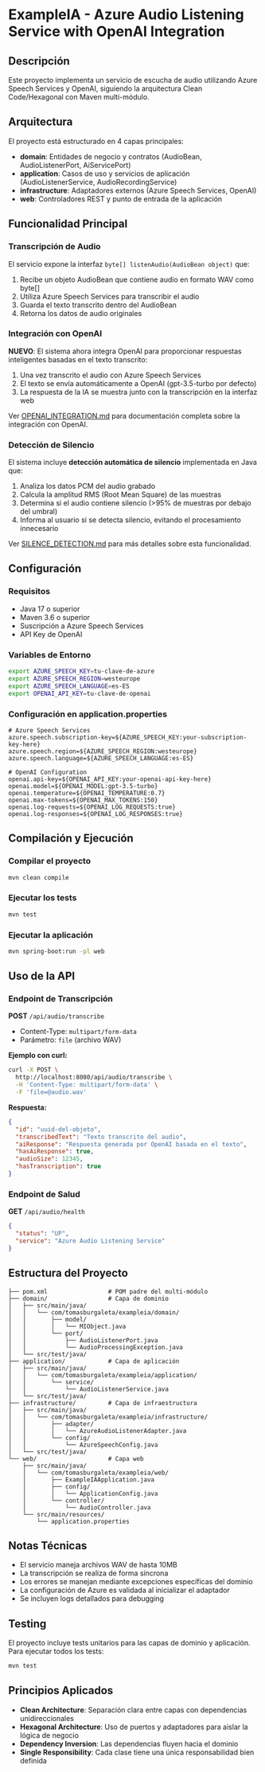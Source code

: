 
# ExampleIA - Azure Audio Listening Service with OpenAI Integration

## Descripción

Este proyecto implementa un servicio de escucha de audio utilizando Azure Speech Services y OpenAI, siguiendo la arquitectura Clean Code/Hexagonal con Maven multi-módulo.

## Arquitectura

El proyecto está estructurado en 4 capas principales:

- **domain**: Entidades de negocio y contratos (AudioBean, AudioListenerPort, AiServicePort)
- **application**: Casos de uso y servicios de aplicación (AudioListenerService, AudioRecordingService)
- **infrastructure**: Adaptadores externos (Azure Speech Services, OpenAI)
- **web**: Controladores REST y punto de entrada de la aplicación

## Funcionalidad Principal

### Transcripción de Audio

El servicio expone la interfaz `byte[] listenAudio(AudioBean object)` que:

1. Recibe un objeto AudioBean que contiene audio en formato WAV como byte[]
2. Utiliza Azure Speech Services para transcribir el audio
3. Guarda el texto transcrito dentro del AudioBean
4. Retorna los datos de audio originales

### Integración con OpenAI

**NUEVO**: El sistema ahora integra OpenAI para proporcionar respuestas inteligentes basadas en el texto transcrito:

1. Una vez transcrito el audio con Azure Speech Services
2. El texto se envía automáticamente a OpenAI (gpt-3.5-turbo por defecto)
3. La respuesta de la IA se muestra junto con la transcripción en la interfaz web

Ver [OPENAI_INTEGRATION.md](OPENAI_INTEGRATION.md) para documentación completa sobre la integración con OpenAI.

### Detección de Silencio

El sistema incluye **detección automática de silencio** implementada en Java que:

1. Analiza los datos PCM del audio grabado
2. Calcula la amplitud RMS (Root Mean Square) de las muestras
3. Determina si el audio contiene silencio (>95% de muestras por debajo del umbral)
4. Informa al usuario si se detecta silencio, evitando el procesamiento innecesario

Ver [SILENCE_DETECTION.md](SILENCE_DETECTION.md) para más detalles sobre esta funcionalidad.

## Configuración

### Requisitos

- Java 17 o superior
- Maven 3.6 o superior
- Suscripción a Azure Speech Services
- API Key de OpenAI

### Variables de Entorno

```bash
export AZURE_SPEECH_KEY=tu-clave-de-azure
export AZURE_SPEECH_REGION=westeurope
export AZURE_SPEECH_LANGUAGE=es-ES
export OPENAI_API_KEY=tu-clave-de-openai
```

### Configuración en application.properties

```properties
# Azure Speech Services
azure.speech.subscription-key=${AZURE_SPEECH_KEY:your-subscription-key-here}
azure.speech.region=${AZURE_SPEECH_REGION:westeurope}
azure.speech.language=${AZURE_SPEECH_LANGUAGE:es-ES}

# OpenAI Configuration
openai.api-key=${OPENAI_API_KEY:your-openai-api-key-here}
openai.model=${OPENAI_MODEL:gpt-3.5-turbo}
openai.temperature=${OPENAI_TEMPERATURE:0.7}
openai.max-tokens=${OPENAI_MAX_TOKENS:150}
openai.log-requests=${OPENAI_LOG_REQUESTS:true}
openai.log-responses=${OPENAI_LOG_RESPONSES:true}
```

## Compilación y Ejecución

### Compilar el proyecto

```bash
mvn clean compile
```

### Ejecutar los tests

```bash
mvn test
```

### Ejecutar la aplicación

```bash
mvn spring-boot:run -pl web
```

## Uso de la API

### Endpoint de Transcripción

**POST** `/api/audio/transcribe`

- Content-Type: `multipart/form-data`
- Parámetro: `file` (archivo WAV)

**Ejemplo con curl:**

```bash
curl -X POST \
  http://localhost:8080/api/audio/transcribe \
  -H 'Content-Type: multipart/form-data' \
  -F 'file=@audio.wav'
```

**Respuesta:**

```json
{
  "id": "uuid-del-objeto",
  "transcribedText": "Texto transcrito del audio",
  "aiResponse": "Respuesta generada por OpenAI basada en el texto",
  "hasAiResponse": true,
  "audioSize": 12345,
  "hasTranscription": true
}
```

### Endpoint de Salud

**GET** `/api/audio/health`

```json
{
  "status": "UP",
  "service": "Azure Audio Listening Service"
}
```

## Estructura del Proyecto

```
├── pom.xml                 # POM padre del multi-módulo
├── domain/                 # Capa de dominio
│   ├── src/main/java/
│   │   └── com/tomasburgaleta/exampleia/domain/
│   │       ├── model/
│   │       │   └── MIObject.java
│   │       └── port/
│   │           ├── AudioListenerPort.java
│   │           └── AudioProcessingException.java
│   └── src/test/java/
├── application/            # Capa de aplicación
│   ├── src/main/java/
│   │   └── com/tomasburgaleta/exampleia/application/
│   │       └── service/
│   │           └── AudioListenerService.java
│   └── src/test/java/
├── infrastructure/         # Capa de infraestructura
│   ├── src/main/java/
│   │   └── com/tomasburgaleta/exampleia/infrastructure/
│   │       ├── adapter/
│   │       │   └── AzureAudioListenerAdapter.java
│   │       └── config/
│   │           └── AzureSpeechConfig.java
│   └── src/test/java/
└── web/                    # Capa web
    ├── src/main/java/
    │   └── com/tomasburgaleta/exampleia/web/
    │       ├── ExampleIAApplication.java
    │       ├── config/
    │       │   └── ApplicationConfig.java
    │       └── controller/
    │           └── AudioController.java
    └── src/main/resources/
        └── application.properties
```

## Notas Técnicas

- El servicio maneja archivos WAV de hasta 10MB
- La transcripción se realiza de forma síncrona
- Los errores se manejan mediante excepciones específicas del dominio
- La configuración de Azure es validada al inicializar el adaptador
- Se incluyen logs detallados para debugging

## Testing

El proyecto incluye tests unitarios para las capas de dominio y aplicación. Para ejecutar todos los tests:

```bash
mvn test
```

## Principios Aplicados

- **Clean Architecture**: Separación clara entre capas con dependencias unidireccionales
- **Hexagonal Architecture**: Uso de puertos y adaptadores para aislar la lógica de negocio
- **Dependency Inversion**: Las dependencias fluyen hacia el dominio
- **Single Responsibility**: Cada clase tiene una única responsabilidad bien definida
